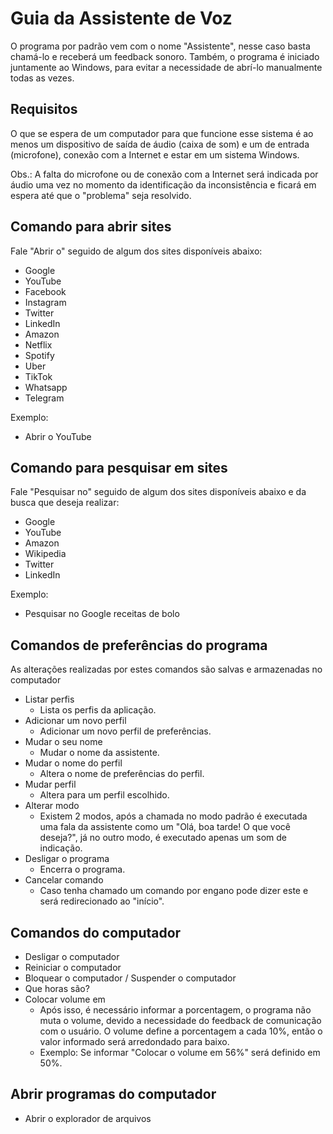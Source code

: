 # Guia da Assistente de Voz

O programa por padrão vem com o nome "Assistente", nesse caso basta chamá-lo e receberá um feedback sonoro. Também, o programa é iniciado juntamente ao Windows, para evitar a necessidade de abrí-lo manualmente todas as vezes.

## Requisitos

O que se espera de um computador para que funcione esse sistema é ao menos um dispositivo de saída de áudio (caixa de som) e um de entrada (microfone), conexão com a Internet e estar em um sistema Windows.

Obs.: A falta do microfone ou de conexão com a Internet será indicada por áudio uma vez no momento da identificação da inconsistência e ficará em espera até que o "problema" seja resolvido.

## Comando para abrir sites
  
  Fale "Abrir o" seguido de algum dos sites disponíveis abaixo:
  
  - Google
  - YouTube
  - Facebook
  - Instagram
  - Twitter
  - LinkedIn
  - Amazon
  - Netflix
  - Spotify
  - Uber
  - TikTok
  - Whatsapp
  - Telegram
  
  Exemplo:
  - Abrir o YouTube
  
## Comando para pesquisar em sites

 Fale "Pesquisar no" seguido de algum dos sites disponíveis abaixo e da busca que deseja realizar:

  - Google
  - YouTube
  - Amazon
  - Wikipedia
  - Twitter
  - LinkedIn
  
  Exemplo:
  - Pesquisar no Google receitas de bolo
  
## Comandos de preferências do programa 

  As alterações realizadas por estes comandos são salvas e armazenadas no computador

  - Listar perfis 
      - Lista os perfis da aplicação.
  - Adicionar um novo perfil 
      - Adicionar um novo perfil de preferências.
  - Mudar o seu nome 
      - Mudar o nome da assistente.
  - Mudar o nome do perfil 
      - Altera o nome de preferências do perfil.
  - Mudar perfil 
      - Altera para um perfil escolhido.
  - Alterar modo 
      - Existem 2 modos, após a chamada no modo padrão é executada uma fala da assistente como um "Olá, boa tarde! O que você deseja?", já no outro modo, é executado apenas um som de indicação.
  - Desligar o programa
    - Encerra o programa.
  - Cancelar comando
    - Caso tenha chamado um comando por engano pode dizer este e será redirecionado ao "início".  

## Comandos do computador
  
  - Desligar o computador
  - Reiniciar o computador
  - Bloquear o computador / Suspender o computador
  - Que horas são?
  - Colocar volume em 
      - Após isso, é necessário informar a porcentagem, o programa não muta o volume, devido a necessidade do feedback de comunicação com o usuário. O volume define a porcentagem a cada 10%, então o valor informado será arredondado para baixo.
      - Exemplo: Se informar "Colocar o volume em 56%" será definido em 50%.
 
## Abrir programas do computador
  - Abrir o explorador de arquivos

